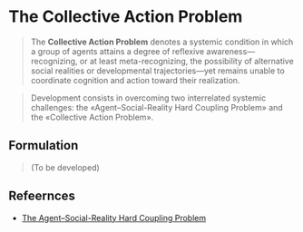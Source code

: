 # The Collective Action Problem

> The **Collective Action Problem** denotes a systemic condition in which a group of agents attains a degree of reflexive awareness—recognizing, or at least meta-recognizing, the possibility of alternative social realities or developmental trajectories—yet remains unable to coordinate cognition and action toward their realization.

> Development consists in overcoming two interrelated systemic challenges: the «Agent–Social-Reality Hard Coupling Problem» and the «Collective Action Problem».

## Formulation

> (To be developed)

## Refeernces

- [The Agent–Social-Reality Hard Coupling Problem](agent-social-reality-hard-coupling-problem.md)
